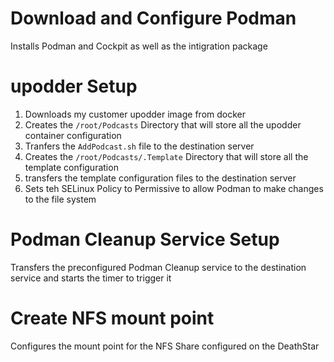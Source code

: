 # Download and Configure Podman
Installs Podman and Cockpit as well as the intigration package

# upodder Setup
1. Downloads my customer upodder image from docker
2. Creates the `/root/Podcasts` Directory that will store all the upodder container configuration
3. Tranfers the `AddPodcast.sh` file to the destination server
4. Creates the `/root/Podcasts/.Template` Directory that will store all the template configuration
5. transfers the template configuration files to the destination server
6. Sets teh SELinux Policy to Permissive to allow Podman to make changes to the file system

# Podman Cleanup Service Setup
Transfers the preconfigured Podman Cleanup service to the destination service and starts the timer to trigger it

# Create NFS mount point
Configures the mount point for the NFS Share configured on the DeathStar
